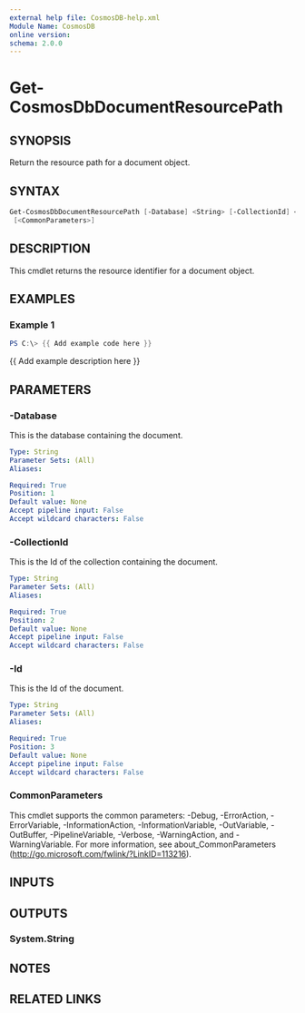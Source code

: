 ```yaml
---
external help file: CosmosDB-help.xml
Module Name: CosmosDB
online version:
schema: 2.0.0
---
```


# Get-CosmosDbDocumentResourcePath

## SYNOPSIS

Return the resource path for a document object.

## SYNTAX

```powershell
Get-CosmosDbDocumentResourcePath [-Database] <String> [-CollectionId] <String> [-Id] <String>
 [<CommonParameters>]
```

## DESCRIPTION

This cmdlet returns the resource identifier for a document object.

## EXAMPLES

### Example 1

```powershell
PS C:\> {{ Add example code here }}
```

{{ Add example description here }}

## PARAMETERS

### -Database

This is the database containing the document.

```yaml
Type: String
Parameter Sets: (All)
Aliases:

Required: True
Position: 1
Default value: None
Accept pipeline input: False
Accept wildcard characters: False
```

### -CollectionId

This is the Id of the collection containing the
document.

```yaml
Type: String
Parameter Sets: (All)
Aliases:

Required: True
Position: 2
Default value: None
Accept pipeline input: False
Accept wildcard characters: False
```

### -Id

This is the Id of the document.

```yaml
Type: String
Parameter Sets: (All)
Aliases:

Required: True
Position: 3
Default value: None
Accept pipeline input: False
Accept wildcard characters: False
```

### CommonParameters

This cmdlet supports the common parameters: -Debug, -ErrorAction, -ErrorVariable, -InformationAction, -InformationVariable, -OutVariable, -OutBuffer, -PipelineVariable, -Verbose, -WarningAction, and -WarningVariable.
For more information, see about_CommonParameters (http://go.microsoft.com/fwlink/?LinkID=113216).

## INPUTS

## OUTPUTS

### System.String

## NOTES

## RELATED LINKS
